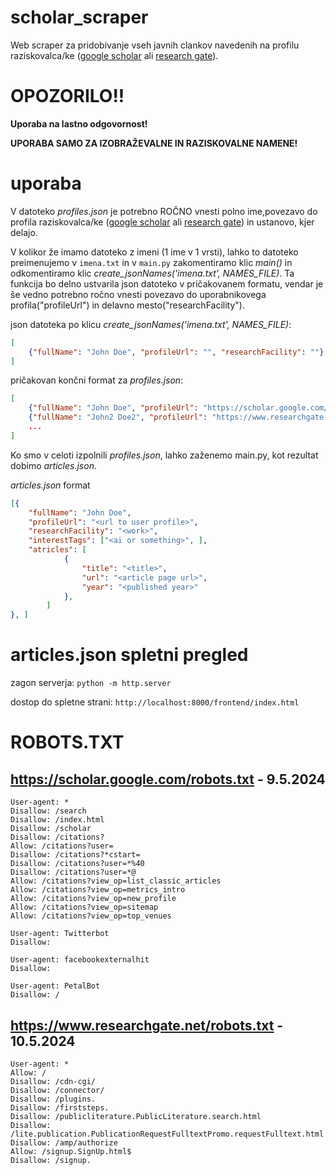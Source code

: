 # scholar_scraper 

Web scraper za pridobivanje vseh javnih clankov navedenih na profilu raziskovalca/ke ([google scholar](https://scholar.google.com/) ali [research gate](https://www.researchgate.net/)).

# OPOZORILO!!
**Uporaba na lastno odgovornost!**

**UPORABA SAMO ZA IZOBRAŽEVALNE IN RAZISKOVALNE NAMENE!**

# uporaba
V datoteko *profiles.json* je potrebno ROČNO vnesti polno ime,povezavo do profila raziskovalca/ke ([google scholar](https://scholar.google.com/) ali [research gate](https://www.researchgate.net/)) in ustanovo, kjer delajo.

V kolikor že imamo datoteko z imeni (1 ime v 1 vrsti), lahko to datoteko preimenujemo v `imena.txt` in v `main.py` zakomentiramo klic *main()* in odkomentiramo klic *create_jsonNames('imena.txt', NAMES_FILE)*.
Ta funkcija bo delno ustvarila json datoteko v pričakovanem formatu, vendar je še vedno potrebno ročno vnesti povezavo do uporabnikovega profila("profileUrl") in delavno mesto("researchFacility").

json datoteka po klicu *create_jsonNames('imena.txt', NAMES_FILE)*:
```json
[
	{"fullName": "John Doe", "profileUrl": "", "researchFacility": ""}, 
]
```

pričakovan končni format za *profiles.json*:
```json
[
	{"fullName": "John Doe", "profileUrl": "https://scholar.google.com/citations?user=<profile id>", "researchFacility": "UM"},
    {"fullName": "John2 Doe2", "profileUrl": "https://www.researchgate.net/profile/John-Doe", "researchFacility": "uni-lj"},
    ...
]
```

Ko smo v celoti izpolnili *profiles.json*, lahko zaženemo main.py, kot rezultat dobimo *articles.json*.

*articles.json* format
```json
[{
	"fullName": "John Doe",
	"profileUrl": "<url to user profile>",
    "researchFacility": "<work>",
    "interestTags": ["<ai or something>", ],
	"atricles": [
			{
				"title": "<title>",
				"url": "<article page url>",
				"year": "<published year>"
			},
		]
}, ]
```

# articles.json spletni pregled

zagon serverja: `python -m http.server`

dostop do spletne strani: `http://localhost:8000/frontend/index.html`


# ROBOTS.TXT

## https://scholar.google.com/robots.txt - 9.5.2024
```
User-agent: *
Disallow: /search
Disallow: /index.html
Disallow: /scholar
Disallow: /citations?
Allow: /citations?user=
Disallow: /citations?*cstart=
Disallow: /citations?user=*%40
Disallow: /citations?user=*@
Allow: /citations?view_op=list_classic_articles
Allow: /citations?view_op=metrics_intro
Allow: /citations?view_op=new_profile
Allow: /citations?view_op=sitemap
Allow: /citations?view_op=top_venues

User-agent: Twitterbot
Disallow:

User-agent: facebookexternalhit
Disallow:

User-agent: PetalBot
Disallow: /
```

## https://www.researchgate.net/robots.txt - 10.5.2024
```
User-agent: *
Allow: /
Disallow: /cdn-cgi/
Disallow: /connector/
Disallow: /plugins.
Disallow: /firststeps.
Disallow: /publicliterature.PublicLiterature.search.html
Disallow: /lite.publication.PublicationRequestFulltextPromo.requestFulltext.html
Disallow: /amp/authorize
Allow: /signup.SignUp.html$
Disallow: /signup.
```
